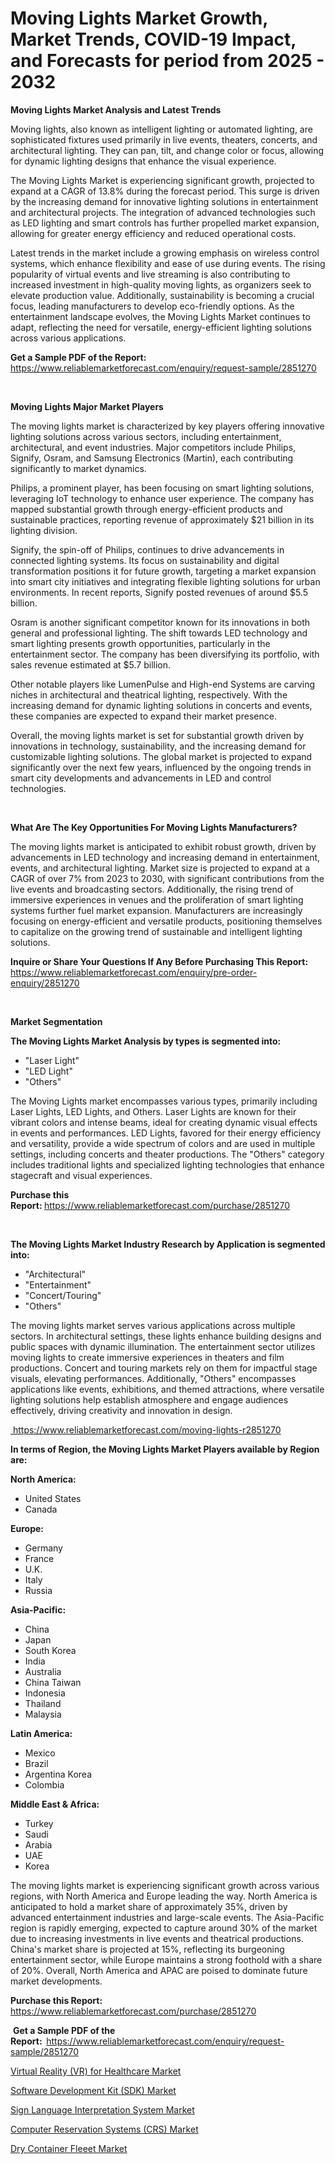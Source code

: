 <p><h1>Moving Lights Market Growth, Market Trends, COVID-19 Impact, and Forecasts for period from 2025 - 2032</h1></p><p><strong>Moving Lights Market Analysis and Latest Trends</strong></p>
<p><p>Moving lights, also known as intelligent lighting or automated lighting, are sophisticated fixtures used primarily in live events, theaters, concerts, and architectural lighting. They can pan, tilt, and change color or focus, allowing for dynamic lighting designs that enhance the visual experience. </p><p>The Moving Lights Market is experiencing significant growth, projected to expand at a CAGR of 13.8% during the forecast period. This surge is driven by the increasing demand for innovative lighting solutions in entertainment and architectural projects. The integration of advanced technologies such as LED lighting and smart controls has further propelled market expansion, allowing for greater energy efficiency and reduced operational costs.</p><p>Latest trends in the market include a growing emphasis on wireless control systems, which enhance flexibility and ease of use during events. The rising popularity of virtual events and live streaming is also contributing to increased investment in high-quality moving lights, as organizers seek to elevate production value. Additionally, sustainability is becoming a crucial focus, leading manufacturers to develop eco-friendly options. As the entertainment landscape evolves, the Moving Lights Market continues to adapt, reflecting the need for versatile, energy-efficient lighting solutions across various applications.</p></p>
<p><strong>Get a Sample PDF of the Report:&nbsp;</strong> <a href="https://www.reliablemarketforecast.com/enquiry/request-sample/2851270?utm_campaign=1833&utm_medium=2&utm_source=Github&utm_content=ia&utm_term=11032025&utm_id=moving-lights">https://www.reliablemarketforecast.com/enquiry/request-sample/2851270</a></p>
<p>&nbsp;</p>
<p><strong>Moving Lights Major Market Players</strong></p>
<p><p>The moving lights market is characterized by key players offering innovative lighting solutions across various sectors, including entertainment, architectural, and event industries. Major competitors include Philips, Signify, Osram, and Samsung Electronics (Martin), each contributing significantly to market dynamics.</p><p>Philips, a prominent player, has been focusing on smart lighting solutions, leveraging IoT technology to enhance user experience. The company has mapped substantial growth through energy-efficient products and sustainable practices, reporting revenue of approximately $21 billion in its lighting division.</p><p>Signify, the spin-off of Philips, continues to drive advancements in connected lighting systems. Its focus on sustainability and digital transformation positions it for future growth, targeting a market expansion into smart city initiatives and integrating flexible lighting solutions for urban environments. In recent reports, Signify posted revenues of around $5.5 billion.</p><p>Osram is another significant competitor known for its innovations in both general and professional lighting. The shift towards LED technology and smart lighting presents growth opportunities, particularly in the entertainment sector. The company has been diversifying its portfolio, with sales revenue estimated at $5.7 billion.</p><p>Other notable players like LumenPulse and High-end Systems are carving niches in architectural and theatrical lighting, respectively. With the increasing demand for dynamic lighting solutions in concerts and events, these companies are expected to expand their market presence.</p><p>Overall, the moving lights market is set for substantial growth driven by innovations in technology, sustainability, and the increasing demand for customizable lighting solutions. The global market is projected to expand significantly over the next few years, influenced by the ongoing trends in smart city developments and advancements in LED and control technologies.</p></p>
<p>&nbsp;</p>
<p><strong>What Are The Key Opportunities For Moving Lights Manufacturers?</strong></p>
<p><p>The moving lights market is anticipated to exhibit robust growth, driven by advancements in LED technology and increasing demand in entertainment, events, and architectural lighting. Market size is projected to expand at a CAGR of over 7% from 2023 to 2030, with significant contributions from the live events and broadcasting sectors. Additionally, the rising trend of immersive experiences in venues and the proliferation of smart lighting systems further fuel market expansion. Manufacturers are increasingly focusing on energy-efficient and versatile products, positioning themselves to capitalize on the growing trend of sustainable and intelligent lighting solutions.</p></p>
<p><strong>Inquire or Share Your Questions If Any Before Purchasing This Report:</strong> <a href="https://www.reliablemarketforecast.com/enquiry/pre-order-enquiry/2851270?utm_campaign=1833&utm_medium=2&utm_source=Github&utm_content=ia&utm_term=11032025&utm_id=moving-lights">https://www.reliablemarketforecast.com/enquiry/pre-order-enquiry/2851270</a></p>
<p>&nbsp;</p>
<p><strong>Market Segmentation</strong></p>
<p><strong>The Moving Lights Market Analysis by types is segmented into:</strong></p>
<p><ul><li>"Laser Light"</li><li>"LED Light"</li><li>"Others"</li></ul></p>
<p><p>The Moving Lights market encompasses various types, primarily including Laser Lights, LED Lights, and Others. Laser Lights are known for their vibrant colors and intense beams, ideal for creating dynamic visual effects in events and performances. LED Lights, favored for their energy efficiency and versatility, provide a wide spectrum of colors and are used in multiple settings, including concerts and theater productions. The "Others" category includes traditional lights and specialized lighting technologies that enhance stagecraft and visual experiences.</p></p>
<p><strong>Purchase this Report:&nbsp;</strong><a href="https://www.reliablemarketforecast.com/purchase/2851270?utm_campaign=1833&utm_medium=2&utm_source=Github&utm_content=ia&utm_term=11032025&utm_id=moving-lights">https://www.reliablemarketforecast.com/purchase/2851270</a></p>
<p>&nbsp;</p>
<p><strong>The Moving Lights Market Industry Research by Application is segmented into:</strong></p>
<p><ul><li>"Architectural"</li><li>"Entertainment"</li><li>"Concert/Touring"</li><li>"Others"</li></ul></p>
<p><p>The moving lights market serves various applications across multiple sectors. In architectural settings, these lights enhance building designs and public spaces with dynamic illumination. The entertainment sector utilizes moving lights to create immersive experiences in theaters and film productions. Concert and touring markets rely on them for impactful stage visuals, elevating performances. Additionally, "Others" encompasses applications like events, exhibitions, and themed attractions, where versatile lighting solutions help establish atmosphere and engage audiences effectively, driving creativity and innovation in design.</p></p>
<p><a href="https://www.reliablemarketforecast.com/moving-lights-r2851270?utm_campaign=1833&utm_medium=2&utm_source=Github&utm_content=ia&utm_term=11032025&utm_id=moving-lights">&nbsp;https://www.reliablemarketforecast.com/moving-lights-r2851270</a></p>
<p><strong>In terms of Region, the Moving Lights Market Players available by Region are:</strong></p>
<p>
    <p> <strong> North America: </strong>
        <ul>
            <li>United States</li>
            <li>Canada</li>
        </ul>
        </p> 
    <p> <strong> Europe: </strong>
        <ul>
            <li>Germany</li>
            <li>France</li>
            <li>U.K.</li>
            <li>Italy</li>
            <li>Russia</li>
        </ul>
        </p> 
    <p> <strong> Asia-Pacific: </strong>
        <ul>
            <li>China</li>
            <li>Japan</li>
            <li>South Korea</li>
            <li>India</li>
            <li>Australia</li>
            <li>China Taiwan</li>
            <li>Indonesia</li>
            <li>Thailand</li>
            <li>Malaysia</li>
        </ul>
        </p> 
    <p> <strong> Latin America: </strong>
        <ul>
            <li>Mexico</li>
            <li>Brazil</li>
            <li>Argentina Korea</li>
            <li>Colombia</li>
        </ul>
        </p> 
    <p> <strong> Middle East & Africa: </strong>
        <ul>
            <li>Turkey</li>
            <li>Saudi</li>
            <li>Arabia</li>
            <li>UAE</li>
            <li>Korea</li>
        </ul>
    </p>
    </p>
<p><p>The moving lights market is experiencing significant growth across various regions, with North America and Europe leading the way. North America is anticipated to hold a market share of approximately 35%, driven by advanced entertainment industries and large-scale events. The Asia-Pacific region is rapidly emerging, expected to capture around 30% of the market due to increasing investments in live events and theatrical productions. China's market share is projected at 15%, reflecting its burgeoning entertainment sector, while Europe maintains a strong foothold with a share of 20%. Overall, North America and APAC are poised to dominate future market developments.</p></p>
<p><strong>Purchase this Report: </strong><a href="https://www.reliablemarketforecast.com/purchase/2851270?utm_campaign=1833&utm_medium=2&utm_source=Github&utm_content=ia&utm_term=11032025&utm_id=moving-lights">https://www.reliablemarketforecast.com/purchase/2851270</a></p>
<p>&nbsp;<strong>Get a Sample PDF of the Report:&nbsp;&nbsp;</strong><a href="https://www.reliablemarketforecast.com/enquiry/request-sample/2851270?utm_campaign=1833&utm_medium=2&utm_source=Github&utm_content=ia&utm_term=11032025&utm_id=moving-lights">https://www.reliablemarketforecast.com/enquiry/request-sample/2851270</a></p>
<p><strong></strong></p>
<p><p><a href="https://github.com/weisonmanych/Market-Research-Report-List-1/blob/main/virtual-reality-vr-for-healthcare-market.md?utm_campaign=1833&utm_medium=2&utm_source=Github&utm_content=ia&utm_term=11032025&utm_id=moving-lights">Virtual Reality (VR) for Healthcare Market</a></p><p><a href="https://github.com/eymermanda0p/Market-Research-Report-List-1/blob/main/software-development-kit-sdk-market.md?utm_campaign=1833&utm_medium=2&utm_source=Github&utm_content=ia&utm_term=11032025&utm_id=moving-lights">Software Development Kit (SDK) Market</a></p><p><a href="https://github.com/debowflaggqw/Market-Research-Report-List-1/blob/main/sign-language-interpretation-system-market.md?utm_campaign=1833&utm_medium=2&utm_source=Github&utm_content=ia&utm_term=11032025&utm_id=moving-lights">Sign Language Interpretation System Market</a></p><p><a href="https://github.com/guzasbahsas/Market-Research-Report-List-1/blob/main/computer-reservation-systems-crs-market.md?utm_campaign=1833&utm_medium=2&utm_source=Github&utm_content=ia&utm_term=11032025&utm_id=moving-lights">Computer Reservation Systems (CRS) Market</a></p><p><a href="https://github.com/herakterroem/Market-Research-Report-List-1/blob/main/dry-container-fleeet-market.md?utm_campaign=1833&utm_medium=2&utm_source=Github&utm_content=ia&utm_term=11032025&utm_id=moving-lights">Dry Container Fleeet Market</a></p></p>